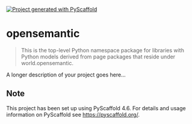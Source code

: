 <!-- These are examples of badges you might want to add to your README:
     please update the URLs accordingly

[![Built Status](https://api.cirrus-ci.com/github/<USER>/opensemantic.svg?branch=main)](https://cirrus-ci.com/github/<USER>/opensemantic)
[![ReadTheDocs](https://readthedocs.org/projects/opensemantic/badge/?version=latest)](https://opensemantic.readthedocs.io/en/stable/)
[![Coveralls](https://img.shields.io/coveralls/github/<USER>/opensemantic/main.svg)](https://coveralls.io/r/<USER>/opensemantic)
[![PyPI-Server](https://img.shields.io/pypi/v/opensemantic.svg)](https://pypi.org/project/opensemantic/)
[![Conda-Forge](https://img.shields.io/conda/vn/conda-forge/opensemantic.svg)](https://anaconda.org/conda-forge/opensemantic)
[![Monthly Downloads](https://pepy.tech/badge/opensemantic/month)](https://pepy.tech/project/opensemantic)
[![Twitter](https://img.shields.io/twitter/url/http/shields.io.svg?style=social&label=Twitter)](https://twitter.com/opensemantic)
-->

[![Project generated with PyScaffold](https://img.shields.io/badge/-PyScaffold-005CA0?logo=pyscaffold)](https://pyscaffold.org/)

# opensemantic

> This is the top-level Python namespace package for libraries with Python models derived from page packages that reside under world.opensemantic.

A longer description of your project goes here...


<!-- pyscaffold-notes -->

## Note

This project has been set up using PyScaffold 4.6. For details and usage
information on PyScaffold see https://pyscaffold.org/.
